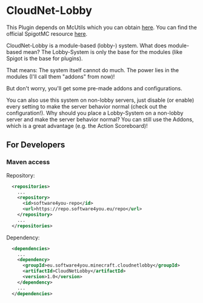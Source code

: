 # CloudNet-Lobby
This Plugin depends on McUtils which you can obtain <a href="https://software4you.eu/prods/utils.php" target="_blank">here</a>.
You can find the official SpigotMC resource <a href="https://www.spigotmc.org/resources/cloudnet-lobby.63985/" target="_blank">here</a>.

CloudNet-Lobby is a module-based (lobby-) system. What does module-based mean? The Lobby-System is only the base for the modules (like Spigot is the base for plugins).

That means: The system itself cannot do much. The power lies in the modules (I'll call them "addons" from now)!

But don't worry, you'll get some pre-made addons and configurations.

You can also use this system on non-lobby servers, just disable (or enable) every setting to make the server behavior normal (check out the configuration!). Why should you place a Lobby-System on a non-lobby server and make the server behavior normal? You can still use the Addons, which is a great advantage (e.g. the Action Scoreboard)!

## For Developers
### Maven access
  Repository:
```xml
  <repositories>
    ...
    <repository>
      <id>software4you-repo</id>
      <url>https://repo.software4you.eu/repo</url>
    </repository>
    ...
  </repositories>
```
  Dependency:
```xml
  <dependencies>
    ...
    <dependency>
      <groupId>eu.software4you.minecraft.cloudnetlobby</groupId>
      <artifactId>CloudNetLobby</artifactId>
      <version>1.0</version>
    </dependency>
    ...
  </dependencies>
```
